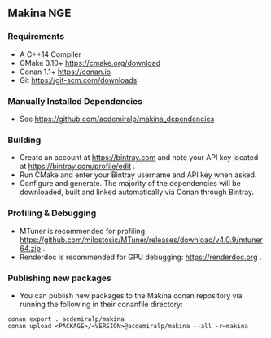 ## Makina NGE ##

### Requirements ###
- A C++14 Compiler
- CMake 3.10+ https://cmake.org/download
- Conan 1.1+ https://conan.io
- Git https://git-scm.com/downloads

### Manually Installed Dependencies ###
- See https://github.com/acdemiralp/makina_dependencies

### Building ###
- Create an account at https://bintray.com and note your API key located at https://bintray.com/profile/edit .
- Run CMake and enter your Bintray username and API key when asked.
- Configure and generate. The majority of the dependencies will be downloaded, built and linked automatically via Conan through Bintray.

### Profiling & Debugging ###
- MTuner is recommended for profiling: https://github.com/milostosic/MTuner/releases/download/v4.0.9/mtuner64.zip .
- Renderdoc is recommended for GPU debugging: https://renderdoc.org .

### Publishing new packages ###
- You can publish new packages to the Makina conan repository via running the following in their conanfile directory:
```
conan export . acdemiralp/makina
conan upload <PACKAGE>/<VERSION>@acdemiralp/makina --all -r=makina
```